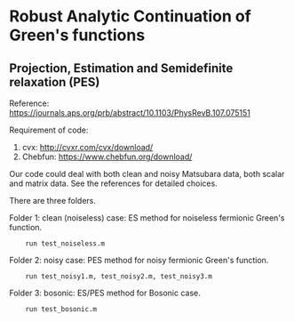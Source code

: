 <h1>Robust Analytic Continuation of Green's functions</h1>
<h2>Projection, Estimation and Semidefinite relaxation (PES)</h2>

Reference: https://journals.aps.org/prb/abstract/10.1103/PhysRevB.107.075151

Requirement of code:

1. cvx: http://cvxr.com/cvx/download/
2. Chebfun: https://www.chebfun.org/download/

Our code could deal with both clean and noisy Matsubara data, both scalar and matrix data. See the references for detailed choices.

There are three folders. 

Folder 1: clean (noiseless) case: ES method for noiseless fermionic Green's function. 

        run test_noiseless.m
        
Folder 2: noisy case: PES method for noisy fermionic Green's function. 

        run test_noisy1.m, test_noisy2.m, test_noisy3.m
Folder 3: bosonic: ES/PES method for Bosonic case.

        run test_bosonic.m
